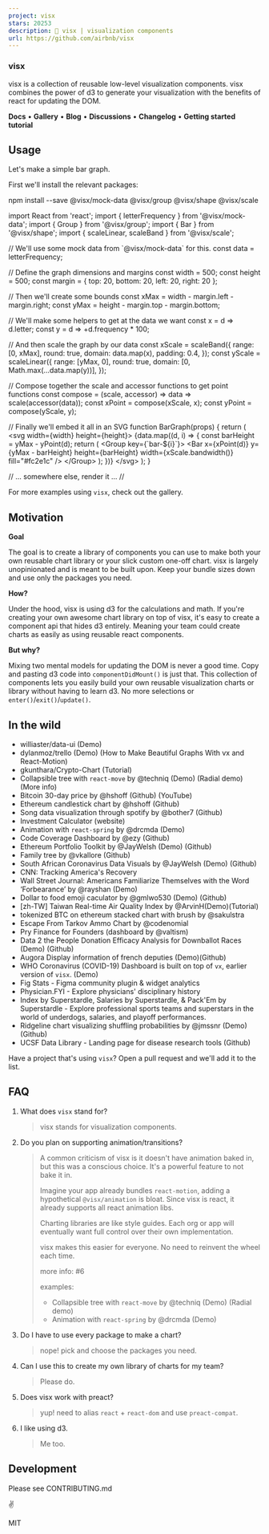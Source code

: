 ```yaml
---
project: visx
stars: 20253
description: 🐯 visx | visualization components
url: https://github.com/airbnb/visx
---
```


### visx

visx is a collection of reusable low-level visualization components. visx combines the power of d3 to generate your visualization with the benefits of react for updating the DOM.

  

**Docs** • **Gallery** • **Blog** • **Discussions** • **Changelog** • **Getting started tutorial**

Usage
-----

Let's make a simple bar graph.

First we'll install the relevant packages:

npm install --save @visx/mock-data @visx/group @visx/shape @visx/scale

import React from 'react';
import { letterFrequency } from '@visx/mock-data';
import { Group } from '@visx/group';
import { Bar } from '@visx/shape';
import { scaleLinear, scaleBand } from '@visx/scale';

// We'll use some mock data from \`@visx/mock-data\` for this.
const data \= letterFrequency;

// Define the graph dimensions and margins
const width \= 500;
const height \= 500;
const margin \= { top: 20, bottom: 20, left: 20, right: 20 };

// Then we'll create some bounds
const xMax \= width \- margin.left \- margin.right;
const yMax \= height \- margin.top \- margin.bottom;

// We'll make some helpers to get at the data we want
const x \= d \=> d.letter;
const y \= d \=> +d.frequency \* 100;

// And then scale the graph by our data
const xScale \= scaleBand({
  range: \[0, xMax\],
  round: true,
  domain: data.map(x),
  padding: 0.4,
});
const yScale \= scaleLinear({
  range: \[yMax, 0\],
  round: true,
  domain: \[0, Math.max(...data.map(y))\],
});

// Compose together the scale and accessor functions to get point functions
const compose \= (scale, accessor) \=> data \=> scale(accessor(data));
const xPoint \= compose(xScale, x);
const yPoint \= compose(yScale, y);

// Finally we'll embed it all in an SVG
function BarGraph(props) {
  return (
    <svg width\={width} height\={height}\>
      {data.map((d, i) \=> {
        const barHeight \= yMax \- yPoint(d);
        return (
          <Group key\={\`bar-${i}\`}\>
            <Bar
              x\={xPoint(d)}
              y\={yMax \- barHeight}
              height\={barHeight}
              width\={xScale.bandwidth()}
              fill\="#fc2e1c"
            />
          </Group\>
        );
      })}
    </svg\>
  );
}

// ... somewhere else, render it ...
// <BarGraph />

For more examples using `visx`, check out the gallery.

Motivation
----------

**Goal**

The goal is to create a library of components you can use to make both your own reusable chart library or your slick custom one-off chart. visx is largely unopinionated and is meant to be built upon. Keep your bundle sizes down and use only the packages you need.

**How?**

Under the hood, visx is using d3 for the calculations and math. If you're creating your own awesome chart library on top of visx, it's easy to create a component api that hides d3 entirely. Meaning your team could create charts as easily as using reusable react components.

**But why?**

Mixing two mental models for updating the DOM is never a good time. Copy and pasting d3 code into `componentDidMount()` is just that. This collection of components lets you easily build your own reusable visualization charts or library without having to learn d3. No more selections or `enter()`/`exit()`/`update()`.

In the wild
-----------

-   williaster/data-ui (Demo)
-   dylanmoz/trello (Demo) (How to Make Beautiful Graphs With vx and React-Motion)
-   gkunthara/Crypto-Chart (Tutorial)
-   Collapsible tree with `react-move` by @techniq (Demo) (Radial demo) (More info)
-   Bitcoin 30-day price by @hshoff (Github) (YouTube)
-   Ethereum candlestick chart by @hshoff (Github)
-   Song data visualization through spotify by @bother7 (Github)
-   Investment Calculator (website)
-   Animation with `react-spring` by @drcmda (Demo)
-   Code Coverage Dashboard by @ezy (Github)
-   Ethereum Portfolio Toolkit by @JayWelsh (Demo) (Github)
-   Family tree by @vkallore (Github)
-   South African Coronavirus Data Visuals by @JayWelsh (Demo) (Github)
-   CNN: Tracking America's Recovery
-   Wall Street Journal: Americans Familiarize Themselves with the Word ‘Forbearance’ by @rayshan (Demo)
-   Dollar to food emoji caculator by @gmlwo530 (Demo) (Github)
-   \[zh-TW\] Taiwan Real-time Air Quality Index by @ArvinH(Demo)(Tutorial)
-   tokenized BTC on ethereum stacked chart with brush by @sakulstra
-   Escape From Tarkov Ammo Chart by @codenomial
-   Pry Finance for Founders (dashboard by @valtism)
-   Data 2 the People Donation Efficacy Analysis for Downballot Races (Demo) (Github)
-   Augora Display information of french deputies (Demo)(Github)
-   WHO Coronavirus (COVID-19) Dashboard is built on top of `vx`, earlier version of `visx`. (Demo)
-   Fig Stats - Figma community plugin & widget analytics
-   Physician.FYI - Explore physicians' disciplinary history
-   Index by Superstardle, Salaries by Superstardle, & Pack'Em by Superstardle - Explore professional sports teams and superstars in the world of underdogs, salaries, and playoff performances.
-   Ridgeline chart visualizing shuffling probabilities by @jmssnr (Demo) (Github)
-   UCSF Data Library - Landing page for disease research tools (Github)

Have a project that's using `visx`? Open a pull request and we'll add it to the list.

FAQ
---

1.  What does `visx` stand for?
    
    > visx stands for visualization components.
    
2.  Do you plan on supporting animation/transitions?
    
    > A common criticism of visx is it doesn't have animation baked in, but this was a conscious choice. It's a powerful feature to not bake it in.
    > 
    > Imagine your app already bundles `react-motion`, adding a hypothetical `@visx/animation` is bloat. Since visx is react, it already supports all react animation libs.
    > 
    > Charting libraries are like style guides. Each org or app will eventually want full control over their own implementation.
    > 
    > visx makes this easier for everyone. No need to reinvent the wheel each time.
    > 
    > more info: #6
    > 
    > examples:
    > 
    > -   Collapsible tree with `react-move` by @techniq (Demo) (Radial demo)
    > -   Animation with `react-spring` by @drcmda (Demo)
    
3.  Do I have to use every package to make a chart?
    
    > nope! pick and choose the packages you need.
    
4.  Can I use this to create my own library of charts for my team?
    
    > Please do.
    
5.  Does visx work with preact?
    
    > yup! need to alias `react` + `react-dom` and use `preact-compat`.
    
6.  I like using d3.
    
    > Me too.
    

Development
-----------

Please see CONTRIBUTING.md

✌️

MIT

